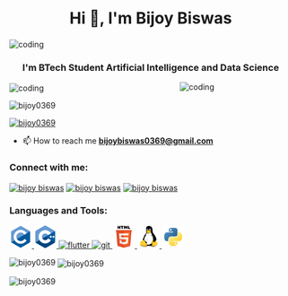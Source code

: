 



<h1 align="center">Hi 👋, I'm Bijoy Biswas</h1><img align="center" alt="coding" width="80" src="![Uploading 20240307_221514.png…]()
">
<h3 align="center">I'm BTech Student Artificial Intelligence and Data Science</h3>

<img align="right" alt="coding" width="200" src="https://cdn.dribbble.com/users/1292677/screenshots/6139167/avento.gif">
<img align="center" alt="coding" width="200" src="https://images.squarespace-cdn.com/content/v1/5769fc401b631bab1addb2ab/1541580611624-TE64QGKRJG8SWAIUS7NS/coding-freak.gif">

<p align="left"> <img src="https://komarev.com/ghpvc/?username=bijoy0369&label=Profile%20views&color=0e75b6&style=flat" alt="bijoy0369"/> </p>

<p align="left"> <a href="https://github.com/ryo-ma/github-profile-trophy"><img src="https://github-profile-trophy.vercel.app/?username=bijoy0369" alt="bijoy0369" /></a> </p>

- 📫 How to reach me **bijoybiswas0369@gmail.com**

<h3 align="left">Connect with me:</h3>
<p align="left">
<a href="https://www.linkedin.com/in/bijoybiswas0369" target="blank"><img align="center" src="https://raw.githubusercontent.com/rahuldkjain/github-profile-readme-generator/master/src/images/icons/Social/linked-in-alt.svg" alt="bijoy biswas" height="30" width="40" /></a>
<a href="https://fb.com/bijoy biswas" target="blank"><img align="center" src="https://raw.githubusercontent.com/rahuldkjain/github-profile-readme-generator/master/src/images/icons/Social/facebook.svg" alt="bijoy biswas" height="30" width="40" /></a>
<a href="https://instagram.com/bijoy biswas" target="blank"><img align="center" src="https://raw.githubusercontent.com/rahuldkjain/github-profile-readme-generator/master/src/images/icons/Social/instagram.svg" alt="bijoy biswas" height="30" width="40" /></a>
</p>

<h3 align="left">Languages and Tools:</h3>
<p align="left"> <a href="https://www.cprogramming.com/" target="_blank" rel="noreferrer"> <img src="https://raw.githubusercontent.com/devicons/devicon/master/icons/c/c-original.svg" alt="c" width="40" height="40"/> </a> <a href="https://www.w3schools.com/cpp/" target="_blank" rel="noreferrer"> <img src="https://raw.githubusercontent.com/devicons/devicon/master/icons/cplusplus/cplusplus-original.svg" alt="cplusplus" width="40" height="40"/> </a> <a href="https://flutter.dev" target="_blank" rel="noreferrer"> <img src="https://www.vectorlogo.zone/logos/flutterio/flutterio-icon.svg" alt="flutter" width="40" height="40"/> </a> <a href="https://git-scm.com/" target="_blank" rel="noreferrer"> <img src="https://www.vectorlogo.zone/logos/git-scm/git-scm-icon.svg" alt="git" width="40" height="40"/> </a> <a href="https://www.w3.org/html/" target="_blank" rel="noreferrer"> <img src="https://raw.githubusercontent.com/devicons/devicon/master/icons/html5/html5-original-wordmark.svg" alt="html5" width="40" height="40"/> </a> <a href="https://www.linux.org/" target="_blank" rel="noreferrer"> <img src="https://raw.githubusercontent.com/devicons/devicon/master/icons/linux/linux-original.svg" alt="linux" width="40" height="40"/> </a> <a href="https://www.python.org" target="_blank" rel="noreferrer"> <img src="https://raw.githubusercontent.com/devicons/devicon/master/icons/python/python-original.svg" alt="python" width="40" height="40"/> </a> </p>

<p><img align="left" src="https://github-readme-stats.vercel.app/api/top-langs?username=bijoy0369&show_icons=true&locale=en&layout=compact" alt="bijoy0369" /></p>

<p>&nbsp;<img align="center" src="https://github-readme-stats.vercel.app/api?username=bijoy0369&show_icons=true&locale=en" alt="bijoy0369" /></p>

<p><img align="center" src="https://github-readme-streak-stats.herokuapp.com/?user=bijoy0369&" alt="bijoy0369" /></p>
